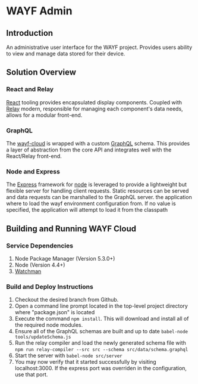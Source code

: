 # WAYF Admin
## Introduction
An administrative user interface for the WAYF project. Provides users ability to view and manage data stored for their device. 

## Solution Overview
### React and Relay
[React](https://facebook.github.io/react/) tooling provides encapsulated display components. Coupled with [Relay](https://facebook.github.io/relay/) modern, responsible for managing each component's data needs, allows for a modular front-end.

### GraphQL
The [wayf-cloud](https://github.com/Atypon-OpenSource/wayf-cloud) is wrapped with a custom [GraphQL](http://graphql.org/) schema. This provides a layer of abstraction from the core API and integrates well with the React/Relay front-end.

### Node and Express
The [Express](https://expressjs.com/) framework for [node](https://nodejs.org/en/) is leveraged to provide a lightweight but flexible server for handling client requests. Static resources can be served and data requests can be marshalled to the GraphQL server.
the application where to load the wayf environment configuration from. If no value is specified, the application will attempt to load it from the classpath

## Building and Running WAYF Cloud
### Service Dependencies
1. Node Package Manager (Version 5.3.0+)
2. Node (Version 4.4+)
3. [Watchman](https://facebook.github.io/watchman/docs/install.html)

### Build and Deploy Instructions
1. Checkout the desired branch from Github.
2. Open a command line prompt located in the top-level project directory where "package.json" is located
3. Execute the command `npm install`. This will download and install all of the required node modules.
4. Ensure all of the GraphQL schemas are built and up to date `babel-node tools/updateSchema.js`
5. Run the relay compiler and load the newly generated schema file with `npm run relay-compiler --src src --schema src/data/schema.graphql`
6. Start the server with `babel-node src/server`
7. You may now verify that it started successfully by visiting localhost:3000. If the express port was overriden in the configuration, use that port.


